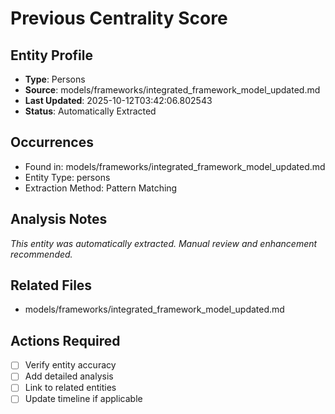 # Previous Centrality Score

## Entity Profile
- **Type**: Persons
- **Source**: models/frameworks/integrated_framework_model_updated.md
- **Last Updated**: 2025-10-12T03:42:06.802543
- **Status**: Automatically Extracted

## Occurrences
- Found in: models/frameworks/integrated_framework_model_updated.md
- Entity Type: persons
- Extraction Method: Pattern Matching

## Analysis Notes
*This entity was automatically extracted. Manual review and enhancement recommended.*

## Related Files
- models/frameworks/integrated_framework_model_updated.md

## Actions Required
- [ ] Verify entity accuracy
- [ ] Add detailed analysis
- [ ] Link to related entities
- [ ] Update timeline if applicable
